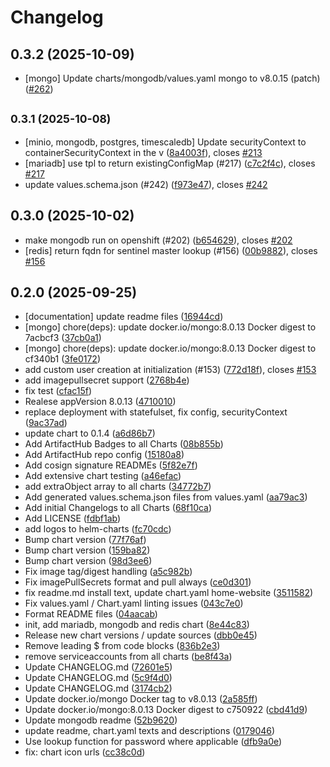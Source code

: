 # Changelog

## 0.3.2 (2025-10-09)

* [mongo] Update charts/mongodb/values.yaml mongo to v8.0.15 (patch) ([#262](https://github.com/CloudPirates-io/helm-charts/pull/262))

## <small>0.3.1 (2025-10-08)</small>

*  [minio, mongodb, postgres, timescaledb] Update securityContext to containerSecurityContext in the v ([8a4003f](https://github.com/CloudPirates-io/helm-charts/commit/8a4003f)), closes [#213](https://github.com/CloudPirates-io/helm-charts/issues/213)
* [mariadb] use tpl to return existingConfigMap (#217) ([c7c2f4c](https://github.com/CloudPirates-io/helm-charts/commit/c7c2f4c)), closes [#217](https://github.com/CloudPirates-io/helm-charts/issues/217)
* update values.schema.json (#242) ([f973e47](https://github.com/CloudPirates-io/helm-charts/commit/f973e47)), closes [#242](https://github.com/CloudPirates-io/helm-charts/issues/242)

## 0.3.0 (2025-10-02)

* make mongodb run on openshift (#202) ([b654629](https://github.com/CloudPirates-io/helm-charts/commit/b654629)), closes [#202](https://github.com/CloudPirates-io/helm-charts/issues/202)
* [redis] return fqdn for sentinel master lookup (#156) ([00b9882](https://github.com/CloudPirates-io/helm-charts/commit/00b9882)), closes [#156](https://github.com/CloudPirates-io/helm-charts/issues/156)

## 0.2.0 (2025-09-25)

* [documentation] update readme files ([16944cd](https://github.com/CloudPirates-io/helm-charts/commit/16944cd))
* [mongo] chore(deps): update docker.io/mongo:8.0.13 Docker digest to 7acbcf3 ([37cb0a1](https://github.com/CloudPirates-io/helm-charts/commit/37cb0a1))
* [mongo] chore(deps): update docker.io/mongo:8.0.13 Docker digest to cf340b1 ([3fe0172](https://github.com/CloudPirates-io/helm-charts/commit/3fe0172))
* add custom user creation at initialization (#153) ([772d18f](https://github.com/CloudPirates-io/helm-charts/commit/772d18f)), closes [#153](https://github.com/CloudPirates-io/helm-charts/issues/153)
* add imagepullsecret support ([2768b4e](https://github.com/CloudPirates-io/helm-charts/commit/2768b4e))
* fix test ([cfac15f](https://github.com/CloudPirates-io/helm-charts/commit/cfac15f))
* Realese appVersion 8.0.13 ([4710010](https://github.com/CloudPirates-io/helm-charts/commit/4710010))
* replace deployment with statefulset, fix config, securityContext ([9ac37ad](https://github.com/CloudPirates-io/helm-charts/commit/9ac37ad))
* update chart to 0.1.4 ([a6d86b7](https://github.com/CloudPirates-io/helm-charts/commit/a6d86b7))
* Add ArtifactHub Badges to all Charts ([08b855b](https://github.com/CloudPirates-io/helm-charts/commit/08b855b))
* Add ArtifactHub repo config ([15180a8](https://github.com/CloudPirates-io/helm-charts/commit/15180a8))
* Add cosign signature READMEs ([5f82e7f](https://github.com/CloudPirates-io/helm-charts/commit/5f82e7f))
* Add extensive chart testing ([a46efac](https://github.com/CloudPirates-io/helm-charts/commit/a46efac))
* add extraObject array to all charts ([34772b7](https://github.com/CloudPirates-io/helm-charts/commit/34772b7))
* Add generated values.schema.json files from values.yaml ([aa79ac3](https://github.com/CloudPirates-io/helm-charts/commit/aa79ac3))
* Add initial Changelogs to all Charts ([68f10ca](https://github.com/CloudPirates-io/helm-charts/commit/68f10ca))
* Add LICENSE ([fdbf1ab](https://github.com/CloudPirates-io/helm-charts/commit/fdbf1ab))
* add logos to helm-charts ([fc70cdc](https://github.com/CloudPirates-io/helm-charts/commit/fc70cdc))
* Bump chart version ([77f76af](https://github.com/CloudPirates-io/helm-charts/commit/77f76af))
* Bump chart version ([159ba82](https://github.com/CloudPirates-io/helm-charts/commit/159ba82))
* Bump chart version ([98d3ee6](https://github.com/CloudPirates-io/helm-charts/commit/98d3ee6))
* Fix image tag/digest handling ([a5c982b](https://github.com/CloudPirates-io/helm-charts/commit/a5c982b))
* Fix imagePullSecrets format and pull always ([ce0d301](https://github.com/CloudPirates-io/helm-charts/commit/ce0d301))
* fix readme.md install text, update chart.yaml home-website ([3511582](https://github.com/CloudPirates-io/helm-charts/commit/3511582))
* Fix values.yaml / Chart.yaml linting issues ([043c7e0](https://github.com/CloudPirates-io/helm-charts/commit/043c7e0))
* Format README files ([04aacab](https://github.com/CloudPirates-io/helm-charts/commit/04aacab))
* init, add mariadb, mongodb and redis chart ([8e44c83](https://github.com/CloudPirates-io/helm-charts/commit/8e44c83))
* Release new chart versions / update sources ([dbb0e45](https://github.com/CloudPirates-io/helm-charts/commit/dbb0e45))
* Remove leading $ from code blocks ([836b2e3](https://github.com/CloudPirates-io/helm-charts/commit/836b2e3))
* remove serviceaccounts from all charts ([be8f43a](https://github.com/CloudPirates-io/helm-charts/commit/be8f43a))
* Update CHANGELOG.md ([72601e5](https://github.com/CloudPirates-io/helm-charts/commit/72601e5))
* Update CHANGELOG.md ([5c9f4d0](https://github.com/CloudPirates-io/helm-charts/commit/5c9f4d0))
* Update CHANGELOG.md ([3174cb2](https://github.com/CloudPirates-io/helm-charts/commit/3174cb2))
* Update docker.io/mongo Docker tag to v8.0.13 ([2a585ff](https://github.com/CloudPirates-io/helm-charts/commit/2a585ff))
* Update docker.io/mongo:8.0.13 Docker digest to c750922 ([cbd41d9](https://github.com/CloudPirates-io/helm-charts/commit/cbd41d9))
* Update mongodb readme ([52b9620](https://github.com/CloudPirates-io/helm-charts/commit/52b9620))
* update readme, chart.yaml texts and descriptions ([0179046](https://github.com/CloudPirates-io/helm-charts/commit/0179046))
* Use lookup function for password where applicable ([dfb9a0e](https://github.com/CloudPirates-io/helm-charts/commit/dfb9a0e))
* fix: chart icon urls ([cc38c0d](https://github.com/CloudPirates-io/helm-charts/commit/cc38c0d))
